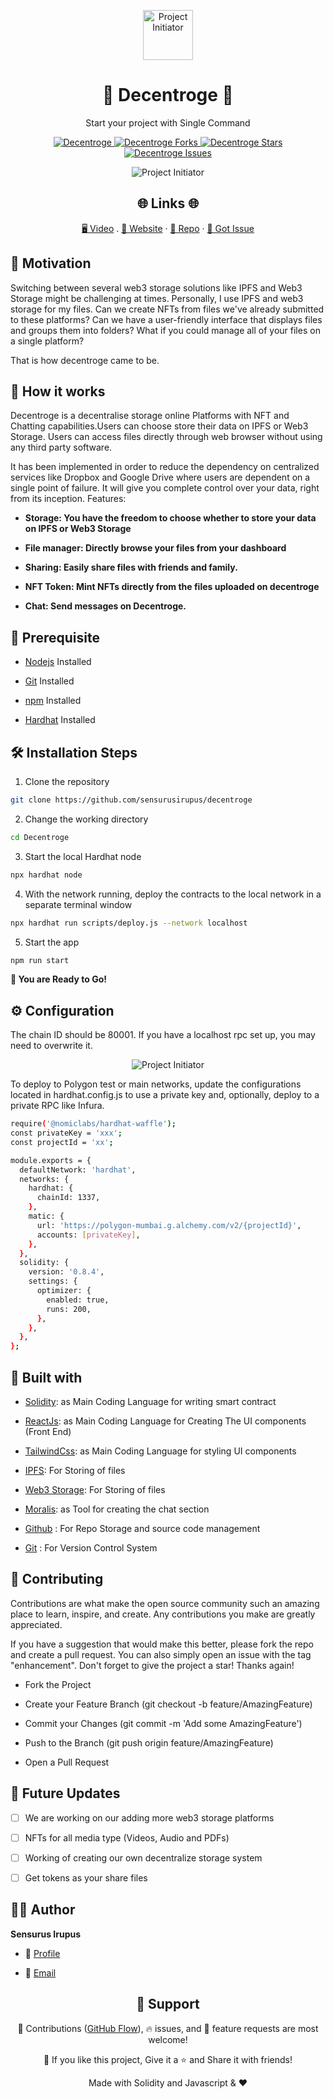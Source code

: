 <p align="center">
  <a href="https://github.com/king-technologies/Project-Initiator" title="Project Initiator">
    <img src="./src/assets/productify-logo.svg" width="80px" alt="Project Initiator"/>
  </a>
</p>
<h1 align="center">🌟 Decentroge 🌟</h1>
<p align="center">Start your project with Single Command</p>

<p align="center">
<a href="https://github.com/sensurusirupus/decentroge/blob/master/LICENSE" title="License">
<img src="https://img.shields.io/github/license/sensurusirupus/decentroge" alt="Decentroge"/>
</a>
<a href="https://github.com/sensurusirupus/decentroge/fork" title="Forks">
<img src="https://img.shields.io/github/forks/sensurusirupus/decentroge" alt="Decentroge Forks"/>
</a>
<a href="https://github.com/sensurusirupus/decentroge" title="Stars">
<img src="https://img.shields.io/github/stars/sensurusirupus/decentroge" alt="Decentroge Stars"/>
</a>
<a href="https://img.shields.io/github/stars/sensurusirupus/decentroge/issues" title="Issues">
<img src="  https://img.shields.io/github/issues/sensurusirupus/decentroge" alt="Decentroge Issues"/>
</a>





</a>
</p>

<p align="center" title="Project Initiator"><img src="./src/assets/gitdemo.gif" alt="Project Initiator"/></p>

<h2 align="center">🌐 Links 🌐</h2>
<p align="center">
    <a href="https://youtu.be/ud4P45zhCk0" title="">🖥️ Video</a>
    .
    <a href="https://youtu.be/ud4P45zhCk0" title="">🔗 Website</a>
    ·
    <a href="https://github.com/sensurusirupus/decentroge" title="">📂 Repo</a>
    ·
    <a href="https://github.com/sensurusirupus/decentroge" title="🐛Report Bug/🎊Request Feature">🚀 Got Issue</a>
</p>

## 💪 Motivation
Switching between several web3 storage solutions like IPFS and Web3 Storage might be challenging at times. Personally, I use IPFS and web3 storage for my files. Can we create NFTs from files we've already submitted to these platforms? Can we have a user-friendly interface that displays files and groups them into folders? What if you could manage all of your files on a single platform?

That is how decentroge came to be.

## 🚀 How it works

Decentroge is a decentralise storage online Platforms with NFT and Chatting capabilities.Users can choose store their data on IPFS or Web3 Storage. Users can access files directly through web browser without using any third party software.

 It has been implemented in order to reduce the dependency on centralized services like Dropbox and Google Drive where users are dependent on a single point of failure. It will give you complete control over your data, right from its inception.
 Features:
 
- **Storage: You have the freedom to choose whether to store your data on IPFS or Web3 Storage**

- **File manager: Directly browse your files from your dashboard**

- **Sharing: Easily share files with friends and family.**

- **NFT Token: Mint NFTs directly from the files uploaded on decentroge**

- **Chat: Send messages on Decentroge.**



## 🦋 Prerequisite

- [Nodejs](https://nodejs.org/en// "Node") Installed


- [Git](https://git-scm.com/ "Git OFficial") Installed


- [npm](https://www.npmjs.com/ "npm ") Installed

- [Hardhat](https://hardhat.org/ "Hardhat ") Installed

## 🛠️ Installation Steps

1. Clone the repository

```Bash
git clone https://github.com/sensurusirupus/decentroge
```

2. Change the working directory

```Bash
cd Decentroge
```

3. Start the local Hardhat node
```Bash
npx hardhat node
```

4. With the network running, deploy the contracts to the local network in a separate terminal window
```Bash
npx hardhat run scripts/deploy.js --network localhost
```

5. Start the app
```Bash
npm run start
```


**🎇 You are Ready to Go!**

## ⚙️ Configuration

The chain ID should be 80001. If you have a localhost rpc set up, you may need to overwrite it.

<p align="center" title="Project Initiator"><img src="./src/assets/rpc.png" alt="Project Initiator"/></p>

To deploy to Polygon test or main networks, update the configurations located in hardhat.config.js to use a private key and, optionally, deploy to a private RPC like Infura.

```Bash
require('@nomiclabs/hardhat-waffle');
const privateKey = 'xxx';
const projectId = 'xx';

module.exports = {
  defaultNetwork: 'hardhat',
  networks: {
    hardhat: {
      chainId: 1337,
    },
    matic: {
      url: 'https://polygon-mumbai.g.alchemy.com/v2/{projectId}',
      accounts: [privateKey],
    },
  },
  solidity: {
    version: '0.8.4',
    settings: {
      optimizer: {
        enabled: true,
        runs: 200,
      },
    },
  },
};
```

## 👷 Built with
- [Solidity](https://docs.soliditylang.org/en/v0.8.17/ "Solidity"): as Main Coding Language for writing smart contract

- [ReactJs](https://reactjs.org/ "React Js"): as Main Coding Language for Creating The UI components (Front End)

- [TailwindCss](https://tailwindcss.com/ "Tailwind Css"): as Main Coding Language for styling UI components

- [IPFS](https://ipfs.tech/ "IPFS"): For Storing of files

- [Web3 Storage](https://www.google.com/search?q=web3storage "Web3 Storage"): For Storing of files

- [Moralis](https://moralis.io/ "Moralis"): as Tool for creating the chat section

- [Github](https://github.com/ "Github") : For Repo Storage and source code management

- [Git](https://git-scm.com/ "Git") : For Version Control System



## 📂 Contributing

Contributions are what make the open source community such an amazing place to learn, inspire, and create. Any contributions you make are greatly appreciated.

If you have a suggestion that would make this better, please fork the repo and create a pull request. You can also simply open an issue with the tag "enhancement". Don't forget to give the project a star! Thanks again!

- Fork the Project

- Create your Feature Branch (git checkout -b feature/AmazingFeature)

- Commit your Changes (git commit -m 'Add some AmazingFeature')

- Push to the Branch (git push origin feature/AmazingFeature)

- Open a Pull Request


## 🎊 Future Updates 

- [ ] We are working on our adding more web3 storage platforms

- [ ] NFTs for all media type (Videos, Audio and PDFs)

- [ ] Working of creating our own decentralize storage system

- [ ] Get tokens as your share files


## 🧑🏻 Author

**Sensurus Irupus**

- 🌌 [Profile](https://github.com/sensurusirupus "Sensurus Irupus")

- 🏮 [Email](sensurusirupus@gmail.com "Hi!")

<h2 align="center">🤝 Support</h2>

<p align="center">🎀 Contributions (<a href="https://guides.github.com/introduction/flow" title="GitHub flow">GitHub Flow</a>), 🔥 issues, and 🥮 feature requests are most welcome!</p>

<p align="center">💙 If you like this project, Give it a ⭐ and Share it with friends!</p>

<p align="center">Made with Solidity and Javascript & ❤️ </p>
